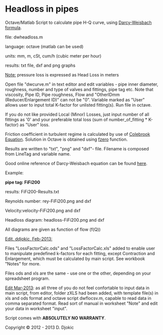 Headloss in pipes
======================

Octave/Matlab Script to calculate pipe H-Q curve, using <u>Darcy-Weisbach formula</u>.

file: dwheadloss.m</p>
language: octave (matlab can be used)</p>
units: mm, m, cSt, cum/h (cubic meter per hour)</p>
results: txt file, dxf and png graphs</p>
<u>Note:</u> pressure loss is expressed as Head Loss in meters</p> 

Open file "dwcurve.m" in text editor and edit variables - pipe inner diameter, roughness, number and type of valves and fittings, pipe tag etc. Note that viscosity, Pipe ID, Pipe roughness, Flow and "OtherIDmm (Reducer/Enlargement ID)" can not be "0". Variable marked as "User" allows user to input total K-factor for unlisted fitting(s). Run file in octave.</p>
If you do not like provided Local (Minor) Losses, just input number of all fittings as '0' and your preferable total loss (sum of number_of_fitting * K-factor) as "User" loss. </p>
Friction coefficient in turbulent regime is calculated by use of [Colebrook Equation](http://en.wikipedia.org/wiki/Colebrook%E2%80%93White_equation#Colebrook_equation). Solution in Octave is obtained using [fzero](http://octave.sourceforge.net/octave/function/fzero.html) function.</p>Results are written to "txt", "png" and "dxf"- file. Filename is composed from LineTag and variable name.</p>
Good online reference of Darcy-Weisbach equation can be found [here](http://en.wikipedia.org/wiki/Darcy–Weisbach_equation).</p>

Example:</p>
**pipe tag: FiFi200**</p>
results: FiFi200-Results.txt</p>
Reynolds number: rey-FiFi200.png and dxf</p>
Velocity:velocity-FiFi200.png and dxf </p>
Headloss diagram: headloss-FiFi200.png and dxf</p>
All diagrams are given as function of flow (f(Q))</p>

<u>Edit, ddjokic, Feb-2013:</u></p>
Files "LossFactorCalc.ods" and "LossFactorCalc.xls" added to enable user to manipulate predefined k-factors for each fitting,
except Contraction and Enlargement, which must be calculated by main script. See workbook "Notes" for more.</p>
Files ods and xls are the same - use one or the other, depending on your spreadsheet program.</p>
</p>

<u>Edit Mar-2013</u>: as all three of you do not feel confortable to input data in main script, from editor, folder zXLS had
been added, with template file(s) in xls and ods format and octave script dwflocsv.m, capable to read data in comma separated 
format. Read sort of manual in worksheet "Note" and edit your data in worksheet "input". </p>

Script comes with **ABSOLUTELY NO WARRANTY**.</p>

Copyright © 2012 - 2013 D. Djokic
